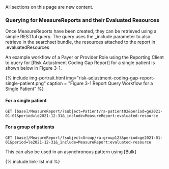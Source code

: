 <div class="new-content" markdown="1">
All sections on this page are new content.
</div><!-- new-content -->

### Querying for MeasureReports and their Evaluated Resources

Once MeasureReports have been created, they can be retrieved using a simple RESTful query.  The query uses the _include parameter to also retrieve in the searchset bundle, the resources attached to the report in .evaluatedResources

An example workflow of a Payer or Provider Role using the Reporting Client to query for [Risk Adjustment Coding Gap Report] for a single patient is shown below in Figure 3-1.

{% include img-portrait.html img="risk-adjustment-coding-gap-report-single-patient.png" caption = "Figure 3-1 Report Query Workflow for a Single Patient" %}


#### For a single patient

`GET [base]/MeasureReport/?subject=Patient/ra-patient02&period=ge2021-01-01&period=le2021-12-31&_include=MeasureReport:evaluated-resource`

#### For a group of patients
`GET [base]/MeasureReport/?subject=Group/ra-group123&period=ge2021-01-01&period=le2021-12-31&_include=MeasureReport:evaluated-resource`

This can also be used in an asynchronous pattern using [Bulk]


{% include link-list.md %}